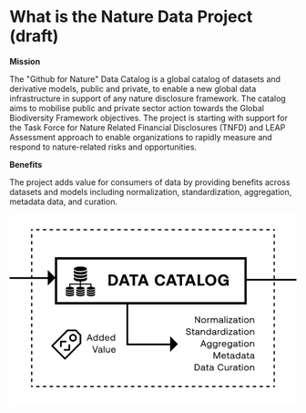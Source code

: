 # What is the Nature Data Project (draft)

**Mission**&#x20;

The "Github for Nature" Data Catalog is a global catalog of datasets and derivative models, public and private, to enable a new global data infrastructure in support of any nature disclosure framework. The catalog aims to mobilise public and private sector action towards the Global Biodiversity Framework objectives. The project is starting with support for the Task Force for Nature Related Financial Disclosures (TNFD) and LEAP Assessment approach to enable organizations to rapidly measure and respond to nature-related risks and opportunities.&#x20;

**Benefits**

The project adds value for consumers of data by providing benefits across datasets and models including normalization, standardization, aggregation, metadata data, and curation.&#x20;

![](../.gitbook/assets/image.png)
